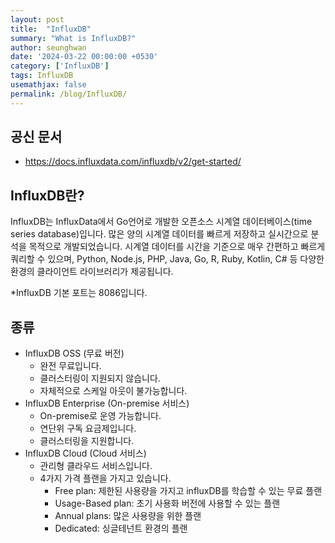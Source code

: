 ```yaml
---
layout: post
title:  "InfluxDB"
summary: "What is InfluxDB?"
author: seunghwan
date: '2024-03-22 00:00:00 +0530'
category: ['InfluxDB']
tags: InfluxDB
usemathjax: false
permalink: /blog/InfluxDB/
---
```


## 공신 문서

- https://docs.influxdata.com/influxdb/v2/get-started/

## InfluxDB란?

InfluxDB는 InfluxData에서 Go언어로 개발한 오픈소스 시계열 데이터베이스(time series database)입니다. 많은 양의 시계열 데이터를 빠르게 저장하고 실시간으로 분석을 목적으로 개발되었습니다. 시계열 데이터를 시간을 기준으로 매우 간편하고 빠르게  쿼리할 수 있으며, Python, Node.js, PHP, Java, Go, R, Ruby, Kotlin, C# 등 다양한 환경의 클라이언트 라이브러리가 제공됩니다.

*InfluxDB 기본 포트는 8086입니다.

## 종류

- InfluxDB OSS (무료 버전)
    - 완전 무료입니다.
    - 클러스터링이 지원되지 않습니다.
    - 자체적으로 스케일 아웃이 불가능합니다.
- InfluxDB Enterprise (On-premise 서비스)
    - On-premise로 운영 가능합니다.
    - 연단위 구독 요금제입니다.
    - 클러스터링을 지원합니다.
- InfluxDB Cloud (Cloud 서비스)
    - 관리형 클라우드 서비스입니다.
    - 4가지 가격 플랜을 가지고 있습니다.
        - Free plan: 제한된 사용량을 가지고 influxDB를 학습할 수 있는 무료 플랜
        - Usage-Based plan: 초기 사용화 버전에 사용할 수 있는 플랜
        - Annual plans: 많은 사용량을 위한 플랜
        - Dedicated: 싱글테넌트 환경의 플랜